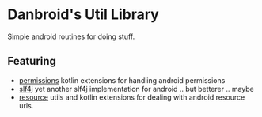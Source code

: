 # Danbroid's Util Library

Simple android routines for doing stuff.


## Featuring 

* [permissions](./permissions)  kotlin extensions for handling android permissions
* [slf4j](./slf4j) yet another slf4j implementation for android .. but betterer .. maybe
* [resource](./resource) utils and kotlin extensions for dealing with android resource urls.


